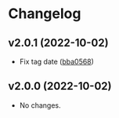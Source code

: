 # Changelog

## v2.0.1 (2022-10-02)

* Fix tag date ([bba0568][0])

## v2.0.0 (2022-10-02)

* No changes.

[0]:https://github.com/DigiLive/gitChangelog/commit/bba0568
